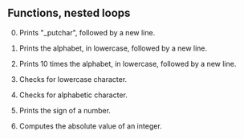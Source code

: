 ## Functions, nested loops
0. Prints "_putchar", followed by a new line.

1. Prints the alphabet, in lowercase, followed by a new line.

2. Prints 10 times the alphabet, in lowercase, followed by a new line.

3. Checks for lowercase character.

4. Checks for alphabetic character.

5. Prints the sign of a number.

6. Computes the absolute value of an integer.
